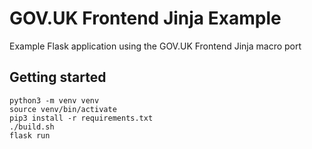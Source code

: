 # GOV.UK Frontend Jinja Example

Example Flask application using the GOV.UK Frontend Jinja macro port

## Getting started

```shell
python3 -m venv venv
source venv/bin/activate
pip3 install -r requirements.txt
./build.sh
flask run
```
